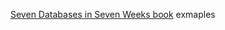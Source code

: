 [Seven Databases in Seven Weeks book](https://www.amazon.com/Seven-Databases-Weeks-Modern-Movement-ebook-dp-B07CYLX6FD/dp/B07CYLX6FD/ref=mt_kindle?_encoding=UTF8&me=&qid=) exmaples
